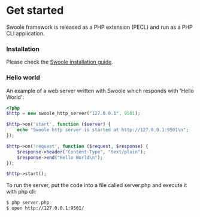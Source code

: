 # Get started

Swoole framework is released as a PHP extension \(PECL\) and run as a PHP CLI application.

### Installation

Please check the [Swoole installation guide](/get-started/installation.md).

### Hello world

An example of a web server written with Swoole which responds with 'Hello World':

``` php
<?php
$http = new swoole_http_server("127.0.0.1", 9501);

$http->on('start', function ($server) {
    echo "Swoole http server is started at http://127.0.0.1:9501\n";
});

$http->on('request', function ($request, $response) {
    $response->header("Content-Type", "text/plain");
    $response->end("Hello World\n");
});

$http->start();
```

To run the server, put the code into a file called server.php and execute it with php cli:

``` bash
$ php server.php
$ open http://127.0.0.1:9501/
```

#### 



